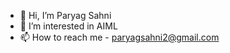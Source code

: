 - 👋 Hi, I’m Paryag Sahni
- 👀 I’m interested in AIML
- 📫 How to reach me - paryagsahni2@gmail.com


<!---
paryagsahni1845/paryagsahni1845 is a ✨ special ✨ repository because its `README.md` (this file) appears on your GitHub profile.
You can click the Preview link to take a look at your changes.
--->

